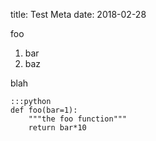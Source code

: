 title: Test Meta
date: 2018-02-28

foo

1. bar
2. baz

blah

    :::python
    def foo(bar=1):
        """the foo function"""
        return bar*10

